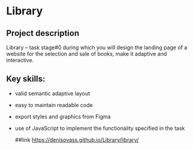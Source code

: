 # Library

## Project description
Library – task stage#0 during which you will design the landing page of a website for the selection and sale of books, make it adaptive and interactive.

## Key skills:
- valid semantic adaptive layout
- easy to maintain readable code
- export styles and graphics from Figma
- use of JavaScript to implement the functionality specified in the task

  ##link
  https://denisovass.github.io/Library/library/
